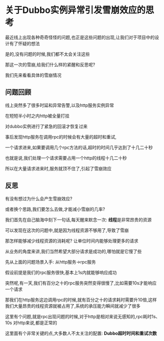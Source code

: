 # 关于Dubbo实例异常引发雪崩效应的思考

最近线上出现各种奇奇怪怪的问题,也正是这些问题的出现,让我们对于项目中的设计有了怀疑的想法

是的,没有问题的时候,我们都不太会关注这些

那这一次的雪崩,给我们什么样的紧醒和反思呢?



我们先来看看具体的雪崩情况

## 问题回顾

线上突然多了很多时延和异常告警,以及http服务实例异常

在短短半小时之内http被全量打挂

对dubbo实例进行了紧急的回滚才恢复过来



事后发现http服务在调用rpc的时候会有大量的超时和重试,

一个请求进来,如果要调用几个rpc方法的话,超时的时间几乎达到了十几二十秒

也就是说,我们处理一个请求需要占用一个http的线程十几二十秒

所以在大量请求进来时,服务就顶不住了,引起了雪崩效应



## 反思

有没有想过为什么会产生雪崩效应?

或者换个思路,我们要怎么去做,才能减小雪崩的几率?



我们首先在自己脑海中刻下一句话,每天醒来默念一次: **线程**是非常昂贵的资源

可以发现在这次的问题中,就是因为线程资源不够用了,导致了雪崩



那怎样能够减少线程资源的消耗呢? 让单位时间内能够处理更多的请求



从业务的角度来讲,我们当然希望大部分请求是成功的,哪怕就是它慢了些



先从上面的问题场景入手: 从http服务->rpc服务

假设前提是我们的rpc服务很快,基本上1s内就能够响应成功

突然呢,有一天,我们有百分之十的rpc服务突然变得很慢了,比如需要10s才能响应一个请求

那我们在http服务这边调用rpc的时候,就有百分之十的请求耗时需要升10倍,这样我们大量昂贵的线程资源就被占用了,系统的承压能力瞬间就减少了很多



这里有个问题,就是rpc出现问题的时候,对于http是相对来说无感知的,rpc耗时1s、10s 对http来说,都是正常的



这里面有个非常关键的点,大多数人不太关注的配置: **Dubbo超时时间和重试次数**





